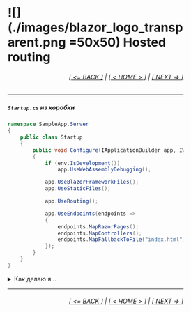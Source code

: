 <div style="width:80%; margin-left:10%;">

# ![](./images/blazor_logo_transparent.png =50x50) Hosted routing

<div style="text-align:right;">

###### [[ <= BACK ]](05.md) | [[ < HOME > ]](00.md) | [[ NEXT => ]](07.md)

</div>

---

##### `Startup.cs` из коробки

```csharp
namespace SampleApp.Server
{
    public class Startup
    {
        public void Configure(IApplicationBuilder app, IWebHostEnvironment env)
        {
            if (env.IsDevelopment())
                app.UseWebAssemblyDebugging();

            app.UseBlazorFrameworkFiles();
            app.UseStaticFiles();

            app.UseRouting();

            app.UseEndpoints(endpoints =>
            {
                endpoints.MapRazorPages();
                endpoints.MapControllers();
                endpoints.MapFallbackToFile("index.html");
            });
        }
    }
}
```

<details>
  <summary>Как делаю я...</summary>

```csharp
namespace SampleApp.Server
{
    public class Startup
    {
        public void Configure(IApplicationBuilder app, IWebHostEnvironment env)
        {
            app.Map("/api", c =>
            {
                c.UseRouting()
                 .UseResponseCompression()
                 .UseEndpoints(e => e.MapControllers());

                if (env.IsDevelopment())
                    c.UseSwagger()
                     .UseSwaggerUI(c => c.SwaggerEndpoint(
                        "/api/swagger/v1/swagger.json",
                        "My API"
                     ));
            })
            .Map("", c =>
            {
                c.UseRouting();
                c.UseBlazorFrameworkFiles();
                c.UseStaticFiles();
                c.UseEndpoints(e => e.MapFallbackToFile("index.html"));
            });

        }
    }
}
```

</details>

---

<div style="text-align:right;">

###### [[ <= BACK ]](05.md) | [[ < HOME > ]](00.md) | [[ NEXT => ]](07.md)

</div>

</div>
